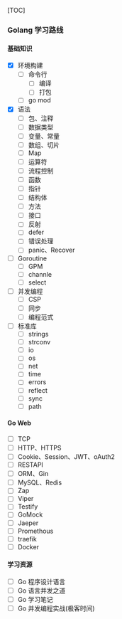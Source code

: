 [TOC]

### Golang 学习路线

#### 基础知识

- [x] 环境构建
    - [ ] 命令行
        - [ ] 编译
        - [ ] 打包
    - [ ] go mod
- [x] 语法
    - [ ] 包、注释
    - [ ] 数据类型
    - [ ] 变量、常量
    - [ ] 数组、切片
    - [ ] Map
    - [ ] 运算符
    - [ ] 流程控制
    - [ ] 函数
    - [ ] 指针
    - [ ] 结构体
    - [ ] 方法
    - [ ] 接口
    - [ ] 反射
    - [ ] defer
    - [ ] 错误处理
    - [ ] panic、Recover
- [ ] Goroutine
    - [ ] GPM
    - [ ] channle
    - [ ] select
- [ ] 并发编程
    - [ ] CSP
    - [ ] 同步
    - [ ] 编程范式
- [ ] 标准库
    - [ ] strings
    - [ ] strconv
    - [ ] io
    - [ ] os
    - [ ] net
    - [ ] time
    - [ ] errors
    - [ ] reflect
    - [ ] sync
    - [ ] path

#### Go Web

- [ ] TCP
- [ ] HTTP、HTTPS
- [ ] Cookie、Session、JWT、oAuth2
- [ ] RESTAPI
- [ ] ORM、Gin
- [ ] MySQL、Redis
- [ ] Zap
- [ ] Viper
- [ ] Testify
- [ ] GoMock
- [ ] Jaeper
- [ ] Promethous
- [ ] traefik
- [ ] Docker

#### 学习资源

- [ ] Go 程序设计语言
- [ ] Go 语言并发之道
- [ ] Go 学习笔记
- [ ] Go 并发编程实战(极客时间)
